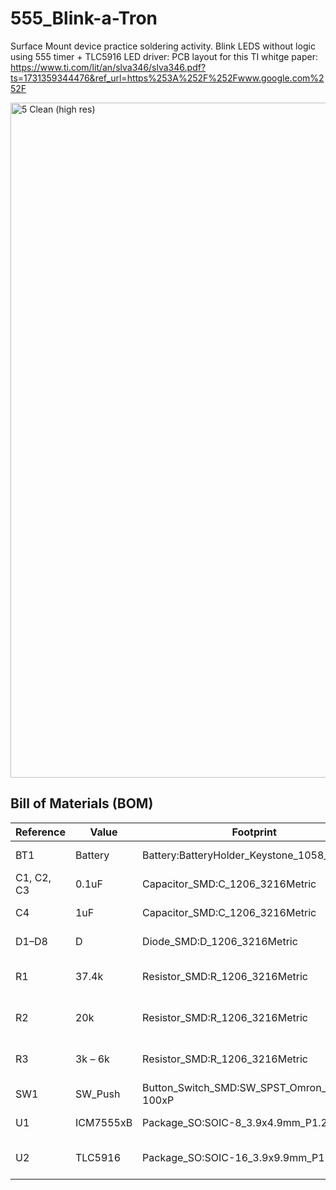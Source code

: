# 555_Blink-a-Tron
Surface Mount device practice soldering activity.
Blink LEDS without logic using 555 timer + TLC5916 LED driver: 
PCB layout for this TI whitge paper: https://www.ti.com/lit/an/slva346/slva346.pdf?ts=1731359344476&ref_url=https%253A%252F%252Fwww.google.com%252F

<img width="1097" height="1080" alt="5 Clean (high res)" src="https://github.com/user-attachments/assets/3ce16168-d99e-4c1f-a4ce-fa713177b890" />

## Bill of Materials (BOM)

| Reference     | Value       | Footprint                                             | Qty | DigiKey P/N          |
|---------------|-------------|--------------------------------------------------------|-----|-----------------------|
| BT1           | Battery     | Battery:BatteryHolder_Keystone_1058_1x2032            | 1   | BU2032SM-GCT-ND       |
| C1, C2, C3    | 0.1uF       | Capacitor_SMD:C_1206_3216Metric                        | 3   | 1292-1605-1-ND        |
| C4            | 1uF         | Capacitor_SMD:C_1206_3216Metric                        | 1   | 1276-1068-1-ND        |
| D1–D8         | D           | Diode_SMD:D_1206_3216Metric                            | 8   | 67-1359-1-ND          |
| R1            | 37.4k       | Resistor_SMD:R_1206_3216Metric                         | 1   | 311-37.4KFRCT-ND      |
| R2            | 20k         | Resistor_SMD:R_1206_3216Metric                         | 1   | 311-20.0KFRCT-ND      |
| R3            | 3k – 6k     | Resistor_SMD:R_1206_3216Metric                         | 1   | 311-6.2KERCT-ND       |
| SW1           | SW_Push     | Button_Switch_SMD:SW_SPST_Omron_B3FS-100xP            | 1   | CKN12221-1-ND         |
| U1            | ICM7555xB   | Package_SO:SOIC-8_3.9x4.9mm_P1.27mm                    | 1   | 296-1336-1-ND         |
| U2            | TLC5916     | Package_SO:SOIC-16_3.9x9.9mm_P1.27mm                   | 1   | 296-22710-1-ND        |

